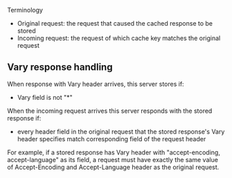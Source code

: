 Terminology
- Original request: the request that caused the cached response to be stored
- Incoming request: the request of which cache key matches the original request

## Vary response handling
When response with Vary header arrives, this server stores if:
- Vary field is not "*"

When the incoming request arrives this server responds with the stored response if:
- every header field in the original request that the stored response's Vary header specifies match corresponding field of the request header

For example, if a stored response has Vary header with "accept-encoding, accept-language" as its field, a request must have exactly the same value of Accept-Encoding and Accept-Language header as the original request.

